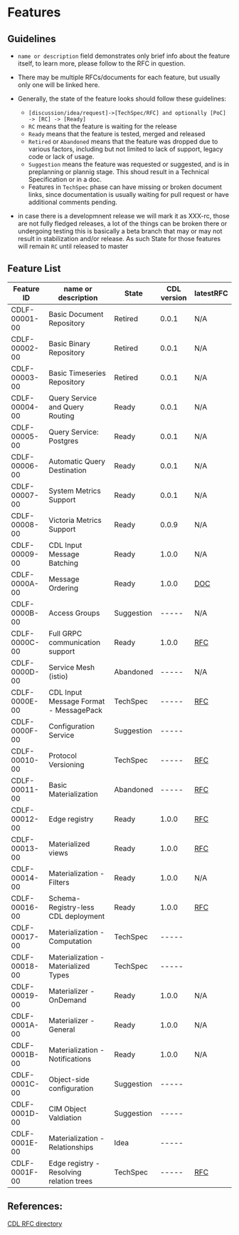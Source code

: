 # Features

## Guidelines
* `name or description` field demonstrates only brief info about the feature itself, to learn more, please follow to the RFC in question.
* There may be multiple RFCs/documents for each feature, but usually only one will be linked here.
* Generally, the state of the feature looks should follow these guidelines:
  - `[discussion/idea/request]->[TechSpec/RFC] and optionally [PoC] -> [RC] -> [Ready]`
  - `RC` means that the feature is waiting for the release
  - `Ready` means that the feature is tested, merged and released
  - `Retired` or `Abandoned` means that the feature was dropped due to various factors, including but not limited to lack of support, legacy code or lack of usage.
  - `Suggestion` means the feature was requested or suggested, and is in preplanning or plannig stage. This shoud result in a Technical Specification or in a doc.
  - Features in `TechSpec` phase can have missing or broken document links, since documentation is usually waiting for pull request or have additional comments pending.

* in case there is a developmnent release we will mark it as XXX-rc, those are not fully fledged releases, a lot of the things can be broken there or undergoing testing
  this is basically a beta branch that may or may not result in stabilization and/or release. As such State for those features will remain `RC` until released to master

## Feature List
| Feature ID    | name or description                      | State      | CDL version | latestRFC                             |
|---------------|------------------------------------------|------------|-------------|---------------------------------------|
| CDLF-00001-00 | Basic Document Repository                | Retired    | 0.0.1       | N/A                                   |
| CDLF-00002-00 | Basic Binary Repository                  | Retired    | 0.0.1       | N/A                                   |
| CDLF-00003-00 | Basic Timeseries Repository              | Retired    | 0.0.1       | N/A                                   |
| CDLF-00004-00 | Query Service and Query Routing          | Ready      | 0.0.1       | N/A                                   |
| CDLF-00005-00 | Query Service: Postgres                  | Ready      | 0.0.1       | N/A                                   |
| CDLF-00006-00 | Automatic Query Destination              | Ready      | 0.0.1       | N/A                                   |
| CDLF-00007-00 | System Metrics Support                   | Ready      | 0.0.1       | N/A                                   |
| CDLF-00008-00 | Victoria Metrics Support                 | Ready      | 0.0.9       | N/A                                   |
| CDLF-00009-00 | CDL Input Message Batching               | Ready      | 1.0.0       | N/A                                   |
| CDLF-0000A-00 | Message Ordering                         | Ready      | 1.0.0       | [DOC](./ordering.md)                  |
| CDLF-0000B-00 | Access Groups                            | Suggestion | -----       | N/A                                   |
| CDLF-0000C-00 | Full GRPC communication support          | Ready      | 1.0.0       | [RFC](../rfc/CDLF-0000C-00-rfc-01.md) |
| CDLF-0000D-00 | Service Mesh (istio)                     | Abandoned  | -----       | N/A                                   |
| CDLF-0000E-00 | CDL Input Message Format - MessagePack   | TechSpec   | -----       | [RFC](../rfc/CDLF-0000E-00-rfc-01.md) |
| CDLF-0000F-00 | Configuration Service                    | Suggestion | -----       |                                       |
| CDLF-00010-00 | Protocol Versioning                      | TechSpec   | -----       | [RFC](../rfc/CDLF-00010-00-rfc-01.md) |
| CDLF-00011-00 | Basic Materialization                    | Abandoned  | -----       | [RFC](../rfc/CDLF-00011-00-rfc-01.md) |
| CDLF-00012-00 | Edge registry                            | Ready      | 1.0.0       | [RFC](../rfc/CDLF-00012-00-rfc-01.md) |
| CDLF-00013-00 | Materialized views                       | Ready      | 1.0.0       | [RFC](../rfc/CDLF-00013-00-rfc-01.md) |
| CDLF-00014-00 | Materialization - Filters                | Ready      | 1.0.0       | N/A                                   |
| CDLF-00016-00 | Schema-Registry-less CDL deployment      | Ready      | 1.0.0       | [RFC](../rfc/CDLF-00016-00-rfc-01.md) |
| CDLF-00017-00 | Materialization - Computation            | TechSpec   | -----       |                                       |
| CDLF-00018-00 | Materialization - Materialized Types     | TechSpec   | -----       |                                       |
| CDLF-00019-00 | Materializer - OnDemand                  | Ready      | 1.0.0       | N/A                                   |
| CDLF-0001A-00 | Materializer - General                   | Ready      | 1.0.0       | N/A                                   |
| CDLF-0001B-00 | Materialization - Notifications          | Ready      | 1.0.0       | N/A                                   |
| CDLF-0001C-00 | Object-side configuration                | Suggestion | -----       |                                       |
| CDLF-0001D-00 | CIM Object Valdiation                    | Suggestion | -----       |                                       |
| CDLF-0001E-00 | Materialization - Relationships          | Idea       | -----       |                                       |
| CDLF-0001F-00 | Edge registry - Resolving relation trees | TechSpec   | -----       | [RFC](../rfc/CDLF-0001F-00-rfc-01.md) |

## References:
[CDL RFC directory](https://github.com/epiphany-platform/CommonDataLayer/tree/develop/docs/rfc)
